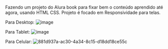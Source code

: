 Fazendo um projeto do Alura book para fixar bem o conteúdo aprendido até agora, usando HTML CSS.
Projeto é focado em Responsividade para telas. 

Para Desktop:
![image](https://github.com/Guihermee/alura-book/assets/125518739/0dbae723-8deb-453c-810f-e697ef01b526)

Para Tablet:
![image](https://github.com/Guihermee/alura-book/assets/125518739/0484d2ec-72d3-4aa8-84d5-d5d246b0c769)

Para Celular:
![881d937a-ac30-4a34-8c15-d18dd18ce55c](https://github.com/Guihermee/alura-book/assets/125518739/009d5519-9e2c-4e71-80de-c399a24b3baa)
